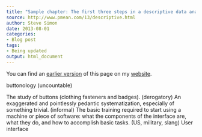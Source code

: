 ```yaml
---
title: "Sample chapter: The first three steps in a descriptive data analysis"
source: http://www.pmean.com/13/descriptive.html
author: Steve Simon
date: 2013-08-01
categories:
- Blog post
tags:
- Being updated
output: html_document
---
```


You can find an [earlier version][sim1] of this page on my [website][sim2].

[sim1]: http://www.pmean.com/13/descriptive.html
[sim2]: http://www.pmean.com

buttonology (uncountable)

The study of buttons (clothing fasteners and badges). 
(derogatory) An exaggerated and pointlessly pedantic systematization, especially of something trivial. 
(informal) The basic training required to start using a machine or piece of software: what the components of the interface are, what they do, and how to accomplish basic tasks. 
(US, military, slang) User interface 